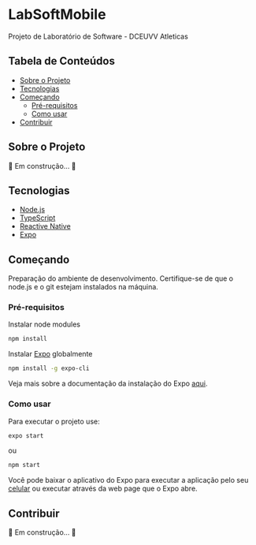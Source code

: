 <h1>LabSoftMobile</h1>

Projeto de Laboratório de Software - DCEUVV Atleticas

<h2>Tabela de Conteúdos</h2>

- [Sobre o Projeto](#sobre-o-projeto)
- [Tecnologias](#tecnologias)
- [Começando](#começando)
  - [Pré-requisitos](#pré-requisitos)
  - [Como usar](#como-usar)
- [Contribuir](#contribuir)

## Sobre o Projeto

🚧 Em construção... 🚧

## Tecnologias

- [Node.js](https://nodejs.org/en/)
- [TypeScript](https://www.typescriptlang.org/)
- [Reactive Native](https://reactnative.dev/)
- [Expo](https://expo.dev/)

## Começando

Preparação do ambiente de desenvolvimento. Certifique-se de que o node.js e o git estejam instalados na máquina.

### Pré-requisitos

Instalar node modules

```sh
npm install
```

Instalar [Expo](https://expo.dev/) globalmente

```sh
npm install -g expo-cli
```

Veja mais sobre a documentação da instalação do Expo [aqui](https://docs.expo.dev/workflow/expo-cli/).

### Como usar

Para executar o projeto use:

```sh
expo start
```

ou

```sh
npm start
```

Você pode baixar o aplicativo do Expo para executar a aplicação pelo seu [celular](https://expo.dev/client) ou executar através da web page que o Expo abre.

## Contribuir

🚧 Em construção... 🚧
